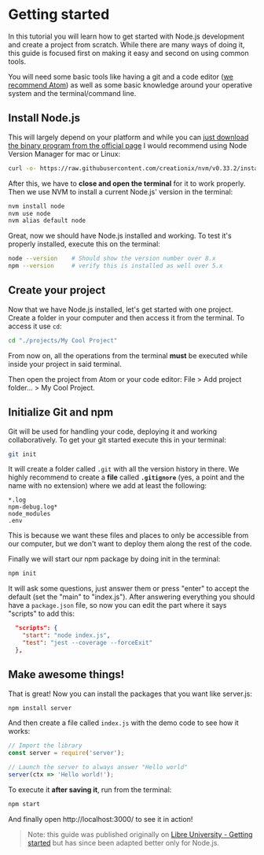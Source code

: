 # Getting started

In this tutorial you will learn how to get started with Node.js development and create a project from scratch. While there are many ways of doing it, this guide is focused first on making it easy and second on using common tools.

You will need some basic tools like having a git and a code editor ([we recommend Atom](https://atom.io/)) as well as some basic knowledge around your operative system and the terminal/command line.



## Install Node.js

This will largely depend on your platform and while you can [just download the binary program from the official page](https://nodejs.org/en/) I would recommend using Node Version Manager for mac or Linux:

```bash
curl -o- https://raw.githubusercontent.com/creationix/nvm/v0.33.2/install.sh | bash
```

After this, we have to **close and open the terminal** for it to work properly. Then we use NVM to install a current Node.js' version in the terminal:

```bash
nvm install node
nvm use node
nvm alias default node
```

Great, now we should have Node.js installed and working. To test it's properly installed, execute this on the terminal:

```bash
node --version    # Should show the version number over 8.x
npm --version     # verify this is installed as well over 5.x
```



## Create your project

Now that we have Node.js installed, let's get started with one project. Create a folder in your computer and then access it from the terminal. To access it use `cd`:

```bash
cd "./projects/My Cool Project"
```

From now on, all the operations from the terminal **must** be executed while inside your project in said terminal.

Then open the project from Atom or your code editor: File > Add project folder... > My Cool Project.



## Initialize Git and npm

Git will be used for handling your code, deploying it and working collaboratively. To get your git started execute this in your terminal:

```bash
git init
```

It will create a folder called `.git` with all the version history in there. We highly recommend to create a **file** called **`.gitignore`** (yes, a point and the name with no extension) where we add at least the following:

```
*.log
npm-debug.log*
node_modules
.env
```

This is because we want these files and places to only be accessible from our computer, but we don't want to deploy them along the rest of the code.

Finally we will start our npm package by doing init in the terminal:

```bash
npm init
```

It will ask some questions, just answer them or press "enter" to accept the default (set the "main" to "index.js"). After answering everything you should have a `package.json` file, so now you can edit the part where it says "scripts" to add this:

```json
  "scripts": {
    "start": "node index.js",
    "test": "jest --coverage --forceExit"
  },
```



## Make awesome things!

That is great! Now you can install the packages that you want like server.js:

```bash
npm install server
```

And then create a file called `index.js` with the demo code to see how it works:

```js
// Import the library
const server = require('server');

// Launch the server to always answer "Hello world"
server(ctx => 'Hello world!');
```

To execute it **after saving it**, run from the terminal:

```bash
npm start
```

And finally open http://localhost:3000/ to see it in action!


> Note: this guide was published originally on [Libre University - Getting started](https://en.libre.university/lesson/V1f6Btf8g/Getting%20started) but has since been adapted better only for Node.js.
